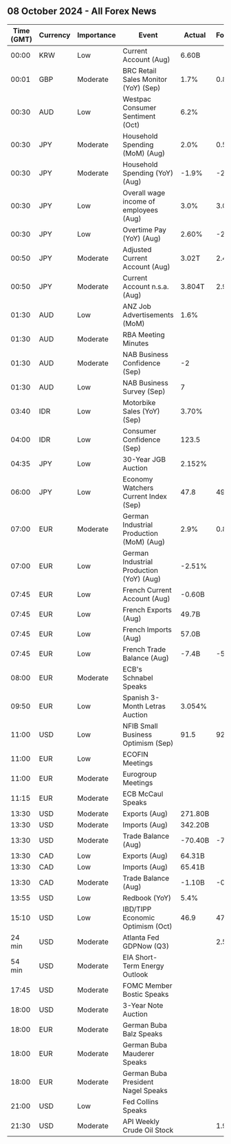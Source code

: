 ## 08 October 2024 - All Forex News

| Time (GMT) | Currency | Importance | Event | Actual | Forecast | Previous |
|------|----------|------------|-------|--------|----------|----------|
| 00:00 | KRW | Low | Current Account (Aug) | 6.60B |  | 8.97B |
| 00:01 | GBP | Moderate | BRC Retail Sales Monitor (YoY) (Sep) | 1.7% | 0.8% | 0.8% |
| 00:30 | AUD | Low | Westpac Consumer Sentiment (Oct) | 6.2% |  | -0.5% |
| 00:30 | JPY | Moderate | Household Spending (MoM) (Aug) | 2.0% | 0.5% | -1.7% |
| 00:30 | JPY | Moderate | Household Spending (YoY) (Aug) | -1.9% | -2.6% | 0.1% |
| 00:30 | JPY | Low | Overall wage income of employees (Aug) | 3.0% | 3.0% | 3.4% |
| 00:30 | JPY | Low | Overtime Pay (YoY) (Aug) | 2.60% | -2.50% | -0.20% |
| 00:50 | JPY | Moderate | Adjusted Current Account (Aug) | 3.02T | 2.43T | 2.80T |
| 00:50 | JPY | Moderate | Current Account n.s.a. (Aug) | 3.804T | 2.921T | 3.193T |
| 01:30 | AUD | Low | ANZ Job Advertisements (MoM) | 1.6% |  | -1.8% |
| 01:30 | AUD | Moderate | RBA Meeting Minutes |  |  |  |
| 01:30 | AUD | Moderate | NAB Business Confidence (Sep) | -2 |  | -5 |
| 01:30 | AUD | Low | NAB Business Survey (Sep) | 7 |  | 3 |
| 03:40 | IDR | Low | Motorbike Sales (YoY) (Sep) | 3.70% |  | 7.40% |
| 04:00 | IDR | Low | Consumer Confidence (Sep) | 123.5 |  | 124.4 |
| 04:35 | JPY | Low | 30-Year JGB Auction | 2.152% |  | 2.043% |
| 06:00 | JPY | Low | Economy Watchers Current Index (Sep) | 47.8 | 49.3 | 49.0 |
| 07:00 | EUR | Moderate | German Industrial Production (MoM) (Aug) | 2.9% | 0.8% | -2.9% |
| 07:00 | EUR | Low | German Industrial Production (YoY) (Aug) | -2.51% |  | -5.81% |
| 07:45 | EUR | Low | French Current Account (Aug) | -0.60B |  | 0.00B |
| 07:45 | EUR | Low | French Exports (Aug) | 49.7B |  | 49.5B |
| 07:45 | EUR | Low | French Imports (Aug) | 57.0B |  | 55.5B |
| 07:45 | EUR | Low | French Trade Balance (Aug) | -7.4B | -5.5B | -6.0B |
| 08:00 | EUR | Moderate | ECB's Schnabel Speaks |  |  |  |
| 09:50 | EUR | Low | Spanish 3-Month Letras Auction | 3.054% |  | 2.822% |
| 11:00 | USD | Low | NFIB Small Business Optimism (Sep) | 91.5 | 92.0 | 91.2 |
| 11:00 | EUR | Low | ECOFIN Meetings |  |  |  |
| 11:00 | EUR | Moderate | Eurogroup Meetings |  |  |  |
| 11:15 | EUR | Moderate | ECB McCaul Speaks |  |  |  |
| 13:30 | USD | Moderate | Exports (Aug) | 271.80B |  | 266.60B |
| 13:30 | USD | Moderate | Imports (Aug) | 342.20B |  | 345.40B |
| 13:30 | USD | Moderate | Trade Balance (Aug) | -70.40B | -70.10B | -78.90B |
| 13:30 | CAD | Low | Exports (Aug) | 64.31B |  | 64.94B |
| 13:30 | CAD | Low | Imports (Aug) | 65.41B |  | 65.22B |
| 13:30 | CAD | Moderate | Trade Balance (Aug) | -1.10B | -0.40B | -0.29B |
| 13:55 | USD | Low | Redbook (YoY) | 5.4% |  | 5.3% |
| 15:10 | USD | Low | IBD/TIPP Economic Optimism (Oct) | 46.9 | 47.2 | 46.1 |
| 24 min | USD | Moderate | Atlanta Fed GDPNow (Q3) |  | 2.5% | 2.5% |
| 54 min | USD | Moderate | EIA Short-Term Energy Outlook |  |  |  |
| 17:45 | USD | Moderate | FOMC Member Bostic Speaks |  |  |  |
| 18:00 | USD | Moderate | 3-Year Note Auction |  |  | 3.440% |
| 18:00 | EUR | Moderate | German Buba Balz Speaks |  |  |  |
| 18:00 | EUR | Moderate | German Buba Mauderer Speaks |  |  |  |
| 18:00 | EUR | Moderate | German Buba President Nagel Speaks |  |  |  |
| 21:00 | USD | Low | Fed Collins Speaks |  |  |  |
| 21:30 | USD | Moderate | API Weekly Crude Oil Stock |  | 1.950M | -1.458M |
